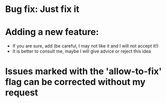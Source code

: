 # Bug fix: Just fix it
# Adding a new feature:
* If you are sure, add (be careful, I may not like it and I will not accept it!)
* It is better to consult me, maybe I will give advice or reject this idea

# Issues marked with the 'allow-to-fix' flag can be corrected without my request
